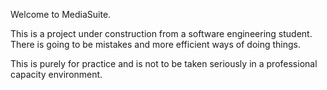 Welcome to MediaSuite.

This is a project under construction from a software engineering student. There is going to be mistakes and more efficient ways of doing things.

This is purely for practice and is not to be taken seriously in a professional capacity environment.
